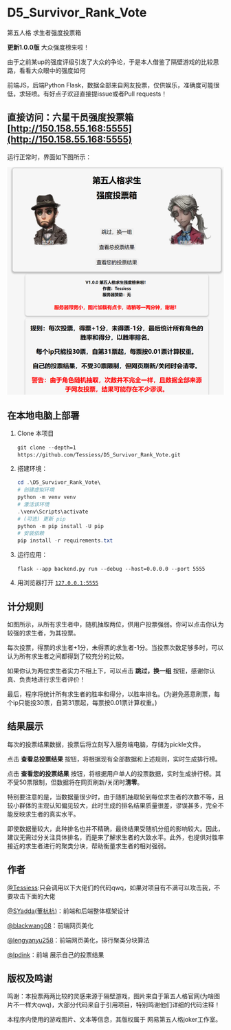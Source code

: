 # D5_Survivor_Rank_Vote

第五人格 求生者强度投票箱

**更新1.0.0版** 大众强度榜来啦！

由于之前某up的强度评级引发了大众的争论，于是本人借鉴了隔壁游戏的比较思路，看看大众眼中的强度如何

前端JS，后端Python Flask，数据全部来自网友投票，仅供娱乐，准确度可能很低，求轻喷。有好点子欢迎直接提issue或者Pull requests！

## 直接访问：六星干员强度投票箱 [http://150.158.55.168:5555](http://150.158.55.168:5555)

运行正常时，界面如下图所示：

<img src="images\frontend.png" alt="frontend" width="1000px">

## 在本地电脑上部署

1. Clone 本项目

   `git clone --depth=1 https://github.com/Tessiess/D5_Survivor_Rank_Vote.git`

1. 搭建环境：

   ```powershell
   cd .\D5_Survivor_Rank_Vote\
   # 创建虚拟环境
   python -m venv venv
   # 激活该环境
   .\venv\Scripts\activate
   # (可选) 更新 pip
   python -m pip install -U pip
   # 安装依赖
   pip install -r requirements.txt
   ```

1. 运行应用：

   `flask --app backend.py run --debug --host=0.0.0.0 --port 5555`

1. 用浏览器打开 [`127.0.0.1:5555`](http://127.0.0.1:5555)

## 计分规则

如图所示，从所有求生者中，随机抽取两位，供用户投票强弱。你可以点击你认为较强的求生者，为其投票。

每次投票，得票的求生者+1分，未得票的求生者-1分。当投票次数足够多时，可以认为所有求生者之间都得到了较充分的比较。

如果你认为两位求生者实力不相上下，可以点击 **跳过，换一组** 按钮，感谢你认真、负责地进行求生者评价！

最后，程序将统计所有求生者的胜率和得分，以胜率排名。(为避免恶意刷票，每个ip只能投30票，自第31票起，每票按0.01票计算权重。)

## 结果展示

每次的投票结果数据，投票后将立刻写入服务端电脑，存储为pickle文件。

点击 **查看总投票结果** 按钮，将根据现有全部数据和上述规则，实时生成排行榜。

点击 **查看您的投票结果** 按钮，将根据用户单人的投票数据，实时生成排行榜。其不受50票限制，但数据将在网页刷新/关闭时**清零**。

特别要注意的是，当数据量很少时，由于随机抽取轮到每位求生者的次数不等，且较小群体的主观认知偏见较大，此时生成的排名结果质量很差，谬误甚多，完全不能反映求生者的真实水平。

即使数据量较大，此种排名也并不精确，最终结果受随机分组的影响较大。因此，建议无需过分关注具体排名，而是来了解求生者的大致水平。此外，也提供对胜率接近的求生者进行的聚类分块，帮助衡量求生者的相对强弱。

## 作者

[@Tessiess](https://github.com/Tessiess):只会调用以下大佬们的代码qwq，如果对项目有不满可以攻击我，不要攻击下面的大佬

[@SYadda(董杭杭)](https://github.com/SYadda)：前端和后端整体框架设计

[@blackwang08](https://github.com/blackwang08)：前端网页美化

[@lengyanyu258](https://github.com/lengyanyu258)：前端网页美化，排行聚类分块算法

[@lpdink](https://github.com/lpdink)：前端 展示自己的投票结果

## 版权及鸣谢

鸣谢：本投票两两比较的灵感来源于隔壁游戏，图片来自于第五人格官网(为啥图片不一样大qwq)，大部分代码来自于引用项目，特别鸣谢他们详细的代码注释！

本程序内使用的游戏图片、文本等信息，其版权属于 网易第五人格joker工作室。
